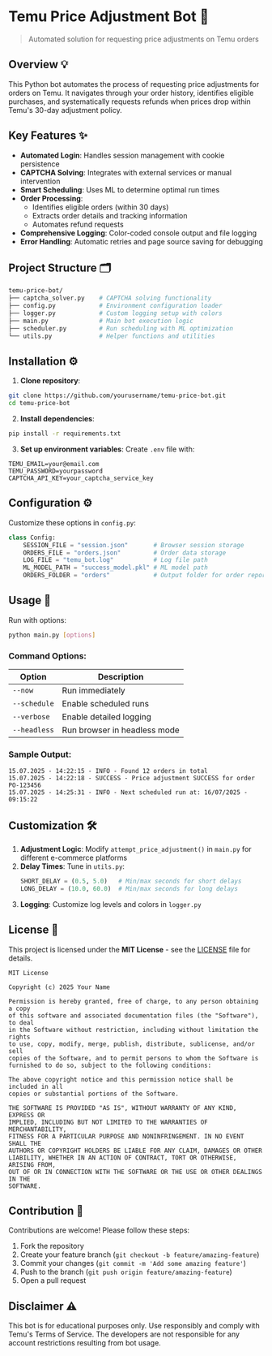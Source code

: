 # Temu Price Adjustment Bot 🤖

> Automated solution for requesting price adjustments on Temu orders

## Overview 💡
This Python bot automates the process of requesting price adjustments for orders on Temu. It navigates through your order history, identifies eligible purchases, and systematically requests refunds when prices drop within Temu's 30-day adjustment policy.

## Key Features ✨

- **Automated Login**: Handles session management with cookie persistence
- **CAPTCHA Solving**: Integrates with external services or manual intervention
- **Smart Scheduling**: Uses ML to determine optimal run times
- **Order Processing**: 
  - Identifies eligible orders (within 30 days)
  - Extracts order details and tracking information
  - Automates refund requests
- **Comprehensive Logging**: Color-coded console output and file logging
- **Error Handling**: Automatic retries and page source saving for debugging

## Project Structure 🗂️

```bash
temu-price-bot/
├── captcha_solver.py    # CAPTCHA solving functionality
├── config.py            # Environment configuration loader
├── logger.py            # Custom logging setup with colors
├── main.py              # Main bot execution logic
├── scheduler.py         # Run scheduling with ML optimization
└── utils.py             # Helper functions and utilities
```

## Installation ⚙️

1. **Clone repository**:
```bash
git clone https://github.com/yourusername/temu-price-bot.git
cd temu-price-bot
```

2. **Install dependencies**:
```bash
pip install -r requirements.txt
```

3. **Set up environment variables**:
Create `.env` file with:
```env
TEMU_EMAIL=your@email.com
TEMU_PASSWORD=yourpassword
CAPTCHA_API_KEY=your_captcha_service_key
```

## Configuration ⚙️

Customize these options in `config.py`:
```python
class Config:
    SESSION_FILE = "session.json"       # Browser session storage
    ORDERS_FILE = "orders.json"         # Order data storage
    LOG_FILE = "temu_bot.log"           # Log file path
    ML_MODEL_PATH = "success_model.pkl" # ML model path
    ORDERS_FOLDER = "orders"            # Output folder for order reports
```

## Usage 🚀

Run with options:
```bash
python main.py [options]
```

### Command Options:
| Option        | Description                          |
|---------------|--------------------------------------|
| `--now`       | Run immediately                      |
| `--schedule`  | Enable scheduled runs                |
| `--verbose`   | Enable detailed logging              |
| `--headless`  | Run browser in headless mode         |

### Sample Output:
```
15.07.2025 - 14:22:15 - INFO - Found 12 orders in total
15.07.2025 - 14:22:18 - SUCCESS - Price adjustment SUCCESS for order PO-123456
15.07.2025 - 14:25:31 - INFO - Next scheduled run at: 16/07/2025 - 09:15:22
```

## Customization 🛠️

1. **Adjustment Logic**: Modify `attempt_price_adjustment()` in `main.py` for different e-commerce platforms
2. **Delay Times**: Tune in `utils.py`:
   ```python
   SHORT_DELAY = (0.5, 5.0)   # Min/max seconds for short delays
   LONG_DELAY = (10.0, 60.0)  # Min/max seconds for long delays
   ```
3. **Logging**: Customize log levels and colors in `logger.py`

## License 📄
This project is licensed under the **MIT License** - see the [LICENSE](LICENSE) file for details.

```
MIT License

Copyright (c) 2025 Your Name

Permission is hereby granted, free of charge, to any person obtaining a copy
of this software and associated documentation files (the "Software"), to deal
in the Software without restriction, including without limitation the rights
to use, copy, modify, merge, publish, distribute, sublicense, and/or sell
copies of the Software, and to permit persons to whom the Software is
furnished to do so, subject to the following conditions:

The above copyright notice and this permission notice shall be included in all
copies or substantial portions of the Software.

THE SOFTWARE IS PROVIDED "AS IS", WITHOUT WARRANTY OF ANY KIND, EXPRESS OR
IMPLIED, INCLUDING BUT NOT LIMITED TO THE WARRANTIES OF MERCHANTABILITY,
FITNESS FOR A PARTICULAR PURPOSE AND NONINFRINGEMENT. IN NO EVENT SHALL THE
AUTHORS OR COPYRIGHT HOLDERS BE LIABLE FOR ANY CLAIM, DAMAGES OR OTHER
LIABILITY, WHETHER IN AN ACTION OF CONTRACT, TORT OR OTHERWISE, ARISING FROM,
OUT OF OR IN CONNECTION WITH THE SOFTWARE OR THE USE OR OTHER DEALINGS IN THE
SOFTWARE.
```

## Contribution 🤝
Contributions are welcome! Please follow these steps:
1. Fork the repository
2. Create your feature branch (`git checkout -b feature/amazing-feature`)
3. Commit your changes (`git commit -m 'Add some amazing feature'`)
4. Push to the branch (`git push origin feature/amazing-feature`)
5. Open a pull request

## Disclaimer ⚠️
This bot is for educational purposes only. Use responsibly and comply with Temu's Terms of Service. The developers are not responsible for any account restrictions resulting from bot usage.
